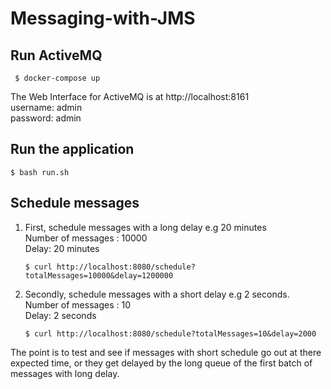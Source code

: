 # Messaging-with-JMS

## Run ActiveMQ
```
 $ docker-compose up

```
The Web Interface for ActiveMQ is at http://localhost:8161 <br />
username: admin <br />
password: admin <br />

## Run the application
```
$ bash run.sh
```

## Schedule messages

1. First, schedule messages with a long delay e.g 20 minutes <br />
    Number of messages : 10000 <br />
    Delay: 20 minutes <br />
    ```
    $ curl http://localhost:8080/schedule?totalMessages=10000&delay=1200000
    ```
2. Secondly, schedule messages with a short delay e.g 2 seconds. <br />
    Number of messages : 10 <br />
    Delay: 2 seconds <br />

    ```
    $ curl http://localhost:8080/schedule?totalMessages=10&delay=2000
    ```

The point is to test and see if messages with short schedule go out at there expected time, or
they get delayed by the long queue of the first batch of messages with long delay.
